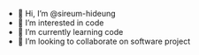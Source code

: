 - 👋 Hi, I’m @sireum-hideung
- 👀 I’m interested in code
- 🌱 I’m currently learning code
- 💞️ I’m looking to collaborate on software project
